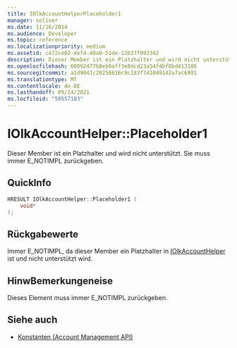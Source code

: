 ```yaml
---
title: IOlkAccountHelperPlaceholder1
manager: soliver
ms.date: 11/16/2014
ms.audience: Developer
ms.topic: reference
ms.localizationpriority: medium
ms.assetid: c472ce02-4ef4-40a9-51de-12b37f092342
description: Dieser Member ist ein Platzhalter und wird nicht unterstützt. Sie muss immer E_NOTIMPL zurückgeben.
ms.openlocfilehash: 68092477b8eb9aff3e8dcd23a54f4bf8bd413186
ms.sourcegitcommit: a1d9041c20256616c9c183f7d1049142a7ac6991
ms.translationtype: MT
ms.contentlocale: de-DE
ms.lasthandoff: 09/24/2021
ms.locfileid: "59557183"
---
```

# <a name="iolkaccounthelperplaceholder1"></a>IOlkAccountHelper::Placeholder1

Dieser Member ist ein Platzhalter und wird nicht unterstützt. Sie muss immer E_NOTIMPL zurückgeben.
  
## <a name="quick-info"></a>QuickInfo

```cpp
HRESULT IOlkAccountHelper::Placeholder1 (  
    void* 
);
```

## <a name="return-values"></a>Rückgabewerte

Immer E_NOTIMPL, da dieser Member ein Platzhalter in [IOlkAccountHelper](iolkaccounthelper.md) ist und nicht unterstützt wird. 
  
## <a name="remarks"></a>HinwBemerkungeneise

Dieses Element muss immer E_NOTIMPL zurückgeben.
  
## <a name="see-also"></a>Siehe auch

- [Konstanten (Account Management API)](constants-account-management-api.md)

